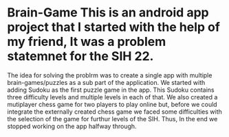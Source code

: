 # Brain-Game This is an android app project that I started with the help of my friend, It was a problem statemnet for the SIH 22.
The idea for solving the problrm was to create a single app with multiple brain-games/puzzles as a sub part of the application.
We started with adding Sudoku as the first puzzle game in the app.
This Sudoku contains three difficulty levels and multiple levels in each of that.
We also created a mutiplayer chess game for two players to play online but,
before we could integrate the externally created chess game we faced some difficulties with
the selection of the game for furthur levels of the SIH.
Thus, In the end we stopped working on the app halfway through.
